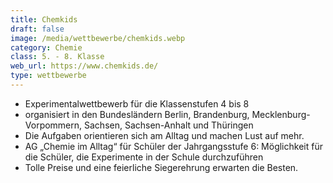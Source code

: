 ```yaml
---
title: Chemkids
draft: false
image: /media/wettbewerbe/chemkids.webp
category: Chemie
class: 5. - 8. Klasse
web_url: https://www.chemkids.de/
type: wettbewerbe
---
```

- Experimentalwettbewerb für die Klassenstufen 4 bis 8
- organisiert in den Bundesländern Berlin, Brandenburg, Mecklenburg-Vorpommern,
Sachsen, Sachsen-Anhalt und Thüringen
- Die Aufgaben orientieren sich am Alltag und machen Lust auf mehr.
- AG „Chemie im Alltag“ für Schüler der Jahrgangsstufe 6:
Möglichkeit für die Schüler, die Experimente in der Schule durchzuführen
- Tolle Preise und eine feierliche Siegerehrung erwarten die Besten.
